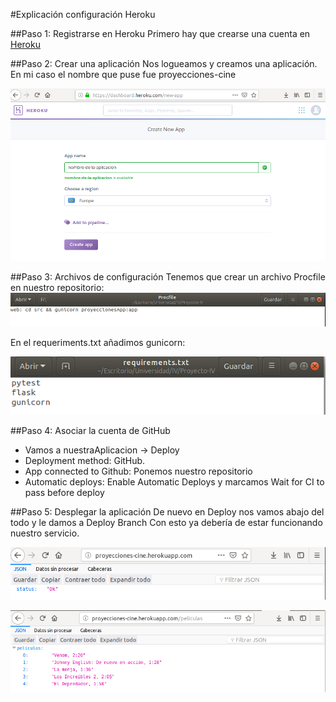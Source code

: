 #Explicación configuración Heroku

##Paso 1: Registrarse en Heroku
Primero hay que crearse una cuenta en [Heroku](https://www.heroku.com/)

##Paso 2: Crear una aplicación
Nos logueamos y creamos una aplicación. En mi caso el nombre que puse fue proyecciones-cine

![img](https://github.com/toniMR/Proyecto-IV/blob/master/doc/img/heroku/creacion-appheroku.png)


##Paso 3: Archivos de configuración
Tenemos que crear un archivo Procfile en nuestro repositorio:
![img](https://github.com/toniMR/Proyecto-IV/blob/master/doc/img/heroku/Procfile.png)  

En el requeriments.txt añadimos gunicorn:  

![img](https://github.com/toniMR/Proyecto-IV/blob/master/doc/img/heroku/requirements.png)

##Paso 4: Asociar la cuenta de GitHub
- Vamos a nuestraAplicacion -> Deploy
- Deployment method: GitHub.
- App connected to Github: Ponemos nuestro repositorio
- Automatic deploys: Enable Automatic Deploys y marcamos Wait for CI to pass before deploy

##Paso 5: Desplegar la aplicación
De nuevo en Deploy nos vamos abajo del todo y le damos a Deploy Branch
Con esto ya debería de estar funcionando nuestro servicio.

![img](https://github.com/toniMR/Proyecto-IV/blob/master/doc/img/heroku/desplegado.png)  


![img](https://github.com/toniMR/Proyecto-IV/blob/master/doc/img/heroku/desplegado-peliculas.png)
